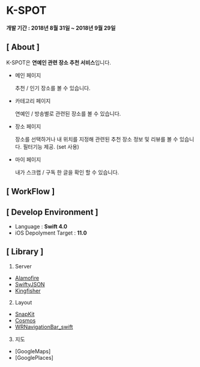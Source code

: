 # K-SPOT
**개발 기간 : 2018년 8월 31일  ~ 2018년 9월 29일**


## [ About ]

K-SPOT은 **연예인 관련 장소 추천 서비스**입니다. 

* 메인 페이지

  추천 / 인기 장소를 볼 수 있습니다. 

* 카테고리 페이지

  연예인 / 방송별로 관련된 장소를 볼 수 있습니다.

* 장소 페이지

   장소를 선택하거나 내 위치를 지정해 관련된 추천 장소 정보 및 리뷰를 볼 수 있습니다. 필터기능 제공. (set 사용)

* 마이 페이지

  내가 스크랩 / 구독 한 글을 확인 할 수 있습니다.

  

## [ WorkFlow ]




## [ Develop Environment ]

- Language :  **Swift 4.0**
- iOS Depolyment Target : **11.0**


## [ Library ]

1. Server
- [Alamofire](https://github.com/Alamofire/Alamofire)
- [SwiftyJSON](https://github.com/SwiftyJSON/SwiftyJSON)
- [Kingfisher](https://github.com/onevcat/Kingfisher)

2. Layout
- [SnapKit](https://github.com/SnapKit/SnapKit)
- [Cosmos](https://github.com/evgenyneu/Cosmos)
- [WRNavigationBar_swift]( https://github.com/wangrui460/WRNavigationBar_swift)
3. 지도
- [GoogleMaps]
- [GooglePlaces]

